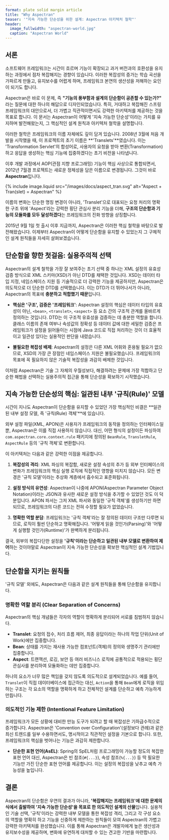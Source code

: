 ```yaml
---
format: plate solid margin article
title: "Why Aspectran"
teaser: '"지속 가능한 단순성을 위한 설계: Aspectran 아키텍처 철학"'
header:
  image_fullwidth: "aspectran-world.jpg"
  caption: "Aspectran World"
---
```


## 서론

소프트웨어 프레임워크는 시간이 흐르며 기능이 확장되고 과거 버전과의 호환성을 유지하는 과정에서 점차 복잡해지는 경향이 있습니다. 이러한 복잡성의 증가는 학습 곡선을 가파르게 만들고, 유지보수를 어렵게 하며, 프레임워크 본연의 생산성을 저해하는 요인이 되기도 합니다.

Aspectran은 바로 이 문제, 즉 **"기능의 풍부함과 설계의 단순함이 공존할 수 있는가?"** 라는 질문에 대한 하나의 해답으로 디자인되었습니다. 특히, 거대하고 복잡해진 스프링 프레임워크의 대안으로서, 더 가볍고 직관적이면서도 강력한 아키텍처를 제공하는 것을 목표로 합니다. 이 문서는 Aspectran이 어떻게 '지속 가능한 단순성'이라는 가치를 유지하며 발전해왔는지, 그 핵심적인 설계 원칙과 아키텍처 철학을 설명합니다.

이러한 철학은 프레임워크의 이름 자체에도 깊이 담겨 있습니다. 2008년 3월에 처음 개발을 시작했을 때, 이 프로젝트의 초기 이름은 **'Translets'**였습니다. 이는 'Transformation Servlet'의 합성어로, 사용자의 요청을 받아 변환(Transformation)하고 응답을 생성하는 핵심 기능에 집중하겠다는 초기 비전을 나타냅니다.

이후 개발 과정에서 AOP(관점 지향 프로그래밍) 기능이 핵심 사상으로 통합되면서, 2012년 7월경 프로젝트는 새로운 정체성을 담은 이름으로 변경됩니다. 그것이 바로 **Aspectran**입니다.

{% include image.liquid src="/images/docs/aspect_tran.svg" alt="Aspect + Tran(slet) = Aspectran" %}

이름의 변화는 단순한 명칭 변경이 아니라, 'Translet'으로 대표되는 요청 처리의 명확한 구조 위에 'Aspect'라는 강력한 횡단 관심사 분리 기능을 더해, **구조의 단순함과 기능의 모듈화를 모두 달성하겠다**는 프레임워크의 진화 방향을 상징합니다.

2015년 9월 1일 첫 출시 이후 지금까지, Aspectran은 이러한 핵심 철학을 바탕으로 발전해왔습니다. 이제부터 Aspectran이 어떻게 단순함을 유지할 수 있었는지 그 구체적인 설계 원칙들을 자세히 살펴보겠습니다.

## 단순함을 향한 첫걸음: 실용주의적 선택

Aspectran의 설계 철학을 가장 잘 보여주는 초기 선택 중 하나는 XML 설정의 유효성 검증 방식으로 XML 스키마(XSD)가 아닌 DTD를 채택한 것입니다. XSD는 데이터 타입 지정, 네임스페이스 지원 등 기술적으로 더 강력한 기능을 제공하지만, Aspectran은 의도적으로 더 단순한 DTD를 선택했습니다. 이는 DTD가 더 뛰어나서가 아니라, Aspectran의 목표에 **충분하고 적합했기 때문**입니다.

-   **핵심은 '구조', 검증은 '프레임워크'**: Aspectran 설정의 핵심은 데이터 타입의 유효성이 아닌, `<bean>`, `<translet>`, `<aspect>` 등 요소 간의 구조적 관계를 올바르게 정의하는 것입니다. DTD는 이 구조적 유효성을 검증하는 데 충분한 역할을 합니다. 클래스 이름의 존재 여부나 속성값의 정확성 등 데이터 값에 대한 세밀한 검증은 프레임워크가 설정을 읽어들이는 시점에 Java 코드로 직접 처리하는 것이 더 효율적이고 일관성 있다는 실용적인 판단을 내렸습니다.

-   **불필요한 복잡성 배제**: Aspectran의 설정은 다른 XML 어휘와 혼용될 필요가 없으므로, XSD의 가장 큰 장점인 네임스페이스 지원은 불필요했습니다. 프레임워크의 목표에 꼭 필요하지 않은 기술적 복잡성을 과감히 배제한 것입니다.

이처럼 Aspectran은 기술 그 자체의 우월성보다, 해결하려는 문제에 가장 적합하고 단순한 해법을 선택하는 실용주의적 접근을 통해 단순성을 확보하기 시작했습니다.

## 지속 가능한 단순성의 핵심: 일관된 내부 '규칙(Rule)' 모델

시간이 지나도 Aspectran이 단순함을 유지할 수 있었던 가장 핵심적인 비결은 **일관된 내부 설정 모델, 즉 '규칙(Rule) 객체'**에 있습니다.

외부 설정 파일(XML, APON)은 사용자가 프레임워크의 동작을 정의하는 인터페이스일 뿐, Aspectran은 이를 직접 사용하지 않습니다. 대신, 어떤 형식의 설정이든 파싱하여 `com.aspectran.core.context.rule` 패키지에 정의된 `BeanRule`, `TransletRule`, `AspectRule` 등의 '규칙 객체'로 변환합니다.

이 아키텍처는 다음과 같은 강력한 이점을 제공합니다.

1.  **복잡성의 격리**: XML 파싱의 복잡함, 새로운 설정 속성의 추가 등 외부 인터페이스의 변화가 프레임워크의 핵심 실행 로직에 직접적인 영향을 미치지 않습니다. 모든 변경은 '규칙 모델'이라는 추상화 계층에서 흡수되고 표준화됩니다.

2.  **설정 방식의 유연성**: Aspectran이 나중에 APON(Aspectran Parameter Object Notation)이라는 JSON과 유사한 새로운 설정 방식을 추가할 수 있었던 것도 이 덕분입니다. APON 파서는 그저 XML 파서와 동일한 '규칙 객체'를 생성하기만 하면 되므로, 프레임워크의 다른 코드는 전혀 수정할 필요가 없었습니다.

3.  **명확한 역할 분담**: 프레임워크는 '규칙 객체'라는 잘 정의된 데이터 구조만 다루면 되므로, 로직이 훨씬 단순하고 명확해집니다. '어떻게 읽을 것인가(Parsing)'와 '어떻게 실행할 것인가(Runtime)'가 완벽하게 분리됩니다.

결국, 외부의 복잡다단한 설정을 **'규칙'이라는 단순하고 일관된 내부 모델로 변환하여 제어**하는 것이야말로 Aspectran이 지속 가능한 단순성을 확보한 핵심적인 설계 기법입니다.

## 단순함을 지키는 원칙들

'규칙 모델' 외에도, Aspectran은 다음과 같은 설계 원칙들을 통해 단순함을 유지합니다.

### 명확한 역할 분리 (Clear Separation of Concerns)

Aspectran의 핵심 개념들은 각자의 역할이 명확하게 분리되어 서로를 침범하지 않습니다.

-   **Translet**: 요청의 접수, 처리 흐름 제어, 최종 응답이라는 하나의 작업 단위(Unit of Work)에만 집중합니다.
-   **Bean**: 상태를 가지는 재사용 가능한 컴포넌트(객체)의 정의와 생명주기 관리에만 집중합니다.
-   **Aspect**: 트랜잭션, 로깅, 보안 등 여러 비즈니스 로직에 공통적으로 적용되는 횡단 관심사를 분리하여 모듈화하는 데만 집중합니다.

하나의 요소가 너무 많은 책임을 갖지 않도록 의도적으로 설계되었습니다. 예를 들어, `Translet`이 직접 데이터베이스에 접근하는 대신, `Action`을 통해 `Bean`에게 로직을 위임하는 구조는 각 요소의 역할을 명확하게 하고 전체적인 설계를 단순하고 예측 가능하게 만듭니다.

### 의도적인 기능 제한 (Intentional Feature Limitation)

프레임워크가 모든 상황에 대비한 만능 도구가 되려고 할 때 복잡성은 기하급수적으로 증가합니다. Aspectran은 'Convention over Configuration'(설정보다 관례)과 같은 최신 트렌드를 일부 수용하면서도, 명시적이고 직관적인 설정을 기본으로 합니다. 또한, 프레임워크의 핵심을 벗어나는 기능은 과감히 제한합니다.

-   **단순한 표현 언어(AsEL)**: Spring의 SpEL처럼 프로그래밍이 가능할 정도의 복잡한 표현 언어 대신, Aspectran은 빈 참조(`#{...}`), 속성 참조(`%{...}`) 등 딱 필요한 기능만 가진 단순한 표현 언어를 제공합니다. 이는 설정의 복잡성을 낮추고 예측 가능성을 높입니다.

## 결론

Aspectran의 단순함은 우연의 결과가 아니라, **'복잡해지는 프레임워크'에 대한 문제의식에서 출발하여 '지속 가능한 단순성'을 목표로 한 의도적인 설계의 산물**입니다. 실용적인 기술 선택, '규칙'이라는 강력한 내부 모델을 통한 복잡성 격리, 그리고 각 구성 요소의 역할을 명확히 하고 기능을 신중하게 제한하는 원칙들이 모여 Aspectran의 가볍고 강력한 아키텍처를 완성했습니다. 이를 통해 Aspectran은 개발자에게 높은 생산성과 유지보수성을 제공하며, 변화에 유연하게 대처할 수 있는 견고한 기반을 마련합니다.
